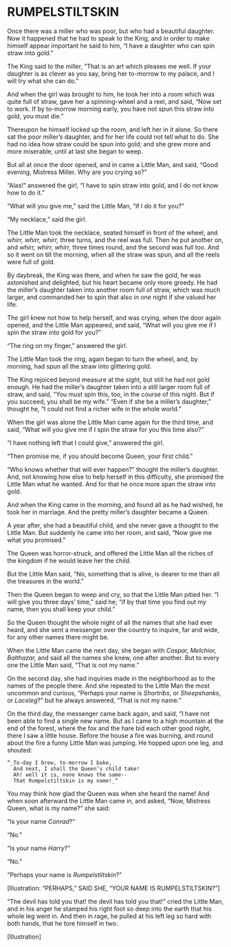 # RUMPELSTILTSKIN


Once there was a miller who was poor, but who had a beautiful daughter.
Now it happened that he had to speak to the King, and in order to make
himself appear important he said to him, “I have a daughter who can
spin straw into gold.”

The King said to the miller, “That is an art which pleases me well.
If your daughter is as clever as you say, bring her to-morrow to my
palace, and I will try what she can do.”

And when the girl was brought to him, he took her into a room which was
quite full of straw, gave her a spinning-wheel and a reel, and said,
“Now set to work. If by to-morrow morning early, you have not spun this
straw into gold, you must die.”

Thereupon he himself locked up the room, and left her in it alone. So
there sat the poor miller’s daughter, and for her life could not tell
what to do. She had no idea how straw could be spun into gold; and she
grew more and more miserable, until at last she began to weep.

But all at once the door opened, and in came a Little Man, and said,
“Good evening, Mistress Miller. Why are you crying so?”

“Alas!” answered the girl, “I have to spin straw into gold, and I do
not know how to do it.”

“What will you give me,” said the Little Man, “if I do it for you?”

“My necklace,” said the girl.

The Little Man took the necklace, seated himself in front of the wheel,
and _whirr, whirr, whirr,_ three turns, and the reel was full. Then he
put another on, and _whirr, whirr, whirr,_ three times round, and the
second was full too. And so it went on till the morning, when all the
straw was spun, and all the reels were full of gold.

By daybreak, the King was there, and when he saw the gold, he was
astonished and delighted, but his heart became only more greedy. He had
the miller’s daughter taken into another room full of straw, which was
much larger, and commanded her to spin that also in one night if she
valued her life.

The girl knew not how to help herself, and was crying, when the door
again opened, and the Little Man appeared, and said, “What will you
give me if I spin the straw into gold for you?”

“The ring on my finger,” answered the girl.

The Little Man took the ring, again began to turn the wheel, and, by
morning, had spun all the straw into glittering gold.

The King rejoiced beyond measure at the sight, but still he had not
gold enough. He had the miller’s daughter taken into a still larger
room full of straw, and said, “You must spin this, too, in the course
of this night. But if you succeed, you shall be my wife.” “Even if she
be a miller’s daughter,” thought he, “I could not find a richer wife in
the whole world.”

When the girl was alone the Little Man came again for the third time,
and said, “What will you give me if I spin the straw for you this time
also?”

“I have nothing left that I could give,” answered the girl.

“Then promise me, if you should become Queen, your first child.”

“Who knows whether that will ever happen?” thought the miller’s
daughter. And, not knowing how else to help herself in this difficulty,
she promised the Little Man what he wanted. And for that he once more
span the straw into gold.

And when the King came in the morning, and found all as he had wished,
he took her in marriage. And the pretty miller’s daughter became a
Queen.

A year after, she had a beautiful child, and she never gave a thought
to the Little Man. But suddenly he came into her room, and said, “Now
give me what you promised.”

The Queen was horror-struck, and offered the Little Man all the riches
of the kingdom if he would leave her the child.

But the Little Man said, “No, something that is alive, is dearer to me
than all the treasures in the world.”

Then the Queen began to weep and cry, so that the Little Man pitied
her. “I will give you three days’ time,” said he; “if by that time you
find out my name, then you shall keep your child.”

So the Queen thought the whole night of all the names that she had ever
heard, and she sent a messenger over the country to inquire, far and
wide, for any other names there might be.

When the Little Man came the next day, she began with _Caspar,
Melchior, Balthazar,_ and said all the names she knew, one after
another. But to every one the Little Man said, “That is not my name.”

On the second day, she had inquiries made in the neighborhood as to
the names of the people there. And she repeated to the Little Man
the most uncommon and curious, “Perhaps your name is _Shortribs_, or
_Sheepshanks_, or _Laceleg_?” but he always answered, “That is not my
name.”

On the third day, the messenger came back again, and said, “I have not
been able to find a single new name. But as I came to a high mountain
at the end of the forest, where the fox and the hare bid each other
good night, there I saw a little house. Before the house a fire was
burning, and round about the fire a funny Little Man was jumping. He
hopped upon one leg, and shouted:

    “_To-day I brew, to-morrow I bake,
      And next, I shall the Queen’s child take!
      Ah! well it is, none knows the same--
      That Rumpelstiltskin is my name!_”

You may think how glad the Queen was when she heard the name! And when
soon afterward the Little Man came in, and asked, “Now, Mistress Queen,
what is my name?” she said:

“Is your name _Conrad_?”

“No.”

“Is your name _Harry_?”

“No.”

“Perhaps your name is _Rumpelstiltskin_?”

[Illustration: “PERHAPS,” SAID SHE, “YOUR NAME IS RUMPELSTILTSKIN?”]

“The devil has told you that! the devil has told you that!” cried the
Little Man, and in his anger he stamped his right foot so deep into the
earth that his whole leg went in. And then in rage, he pulled at his
left leg so hard with both hands, that he tore himself in two.




[Illustration]

